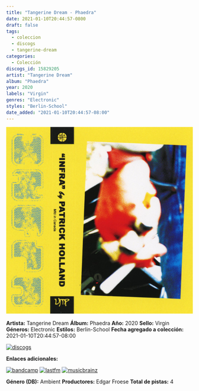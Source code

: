 ```yaml
---
title: "Tangerine Dream - Phaedra"
date: 2021-01-10T20:44:57-0800
draft: false
tags:
  - coleccion
  - discogs
  - tangerine-dream
categories:
  - Colección
discogs_id: 15829205
artist: "Tangerine Dream"
album: "Phaedra"
year: 2020
labels: "Virgin"
genres: "Electronic"
styles: "Berlin-School"
date_added: "2021-01-10T20:44:57-08:00"
---
```


![cover](image.jpeg (Tangerine Dream - Phaedra))

**Artista:** Tangerine Dream
**Álbum:** Phaedra
**Año:** 2020
**Sello:** Virgin
**Géneros:** Electronic
**Estilos:** Berlin-School
**Fecha agregado a colección:** 2021-01-10T20:44:57-08:00

[![discogs](../../links/svg/discogs.png (discogs))](https://api.discogs.com/releases/15829205)


**Enlaces adicionales:**

[![bandcamp](../../links/svg/bandcamp.png (bandcamp))](https://tangerinedream.bandcamp.com/album/phaedra-farewell-tour-2014)
[![lastfm](../../links/svg/lastfm.png (lastfm))](https://www.last.fm/music/Tangerine+Dream/Phaedra)
[![musicbrainz](../../links/svg/musicbrainz.png (musicbrainz))](https://musicbrainz.org/release/209a1fe8-df43-46fe-873f-36878a1ea6ce)

**Género (DB):** Ambient
**Productores:** Edgar Froese
**Total de pistas:** 4
